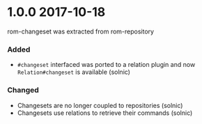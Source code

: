 # 1.0.0 2017-10-18

rom-changeset was extracted from rom-repository

### Added

- `#changeset` interfaced was ported to a relation plugin and now `Relation#changeset` is available (solnic)

### Changed

- Changesets are no longer coupled to repositories (solnic)
- Changesets use relations to retrieve their commands (solnic)
